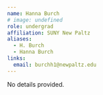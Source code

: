 ```yaml
---
name: Hanna Burch
# image: undefined
role: undergrad
affiliation: SUNY New Paltz
aliases:
  - H. Burch
  - Hanna Burch
links:
  email: burchh1@newpaltz.edu
---
```


No details provided.